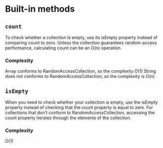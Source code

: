# Built-in methods

## `count`
To check whether a collection is empty, use its isEmpty property instead of comparing count to zero. Unless the collection guarantees random-access performance, calculating count can be an O(n) operation.

### Complexity
Array conforms to RandomAccessCollection, so the complexity O(1)
String does not conforms to RandomAccessCollection, so the complexity is O(n)

## `isEmpty`
When you need to check whether your collection is empty, use the isEmpty property instead of checking that the count property is equal to zero. For collections that don’t conform to RandomAccessCollection, accessing the count property iterates through the elements of the collection.

### Complexity
O(1)


